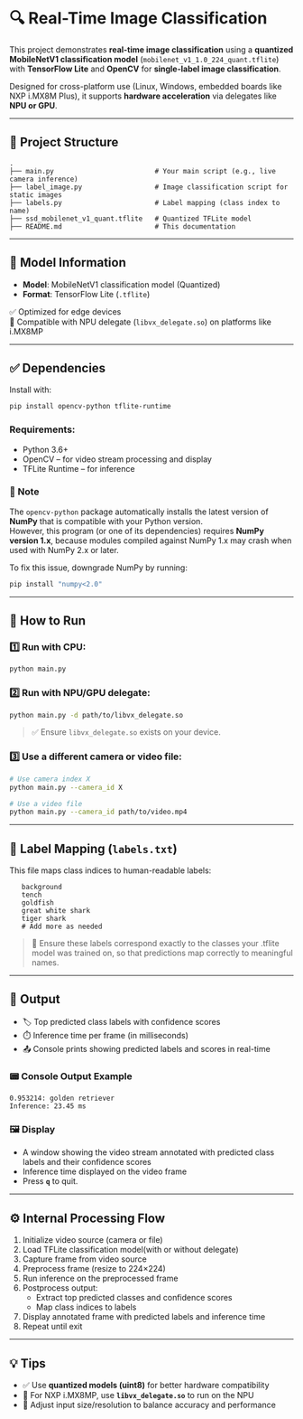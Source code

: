 # 🔍 Real-Time Image Classification

This project demonstrates **real-time image classification** using a **quantized MobileNetV1 classification model** (`mobilenet_v1_1.0_224_quant.tflite`) with **TensorFlow Lite** and **OpenCV** for **single-label image classification**.

Designed for cross-platform use (Linux, Windows, embedded boards like NXP i.MX8M Plus), it supports **hardware acceleration** via delegates like **NPU or GPU**.

---

## 📁 Project Structure

```
.
├── main.py                         # Your main script (e.g., live camera inference)
├── label_image.py                  # Image classification script for static images 
├── labels.py                       # Label mapping (class index to name)  
├── ssd_mobilenet_v1_quant.tflite   # Quantized TFLite model  
├── README.md                       # This documentation
```

---

## 🧠 Model Information

- **Model**: MobileNetV1 classification model  (Quantized)  
- **Format**: TensorFlow Lite (`.tflite`)  

✅ Optimized for edge devices  
🧠 Compatible with NPU delegate (`libvx_delegate.so`) on platforms like i.MX8MP

---

## ✅ Dependencies

Install with:

```bash
pip install opencv-python tflite-runtime
```

### Requirements:
- Python 3.6+
- OpenCV – for video stream processing and display
- TFLite Runtime – for inference

### 🔎 Note  
The `opencv-python` package automatically installs the latest version of **NumPy** that is compatible with your Python version.  
However, this program (or one of its dependencies) requires **NumPy version 1.x**, because modules compiled against NumPy 1.x may crash when used with NumPy 2.x or later.

To fix this issue, downgrade NumPy by running:  
```bash
pip install "numpy<2.0"
```
---

## 🚀 How to Run

### 1️⃣ Run with CPU:

```bash
python main.py
```
### 2️⃣ Run with NPU/GPU delegate:

```bash
python main.py -d path/to/libvx_delegate.so
```

> ✅ Ensure `libvx_delegate.so` exists on your device.

### 3️⃣ Use a different camera or video file:

```bash
# Use camera index X
python main.py --camera_id X

# Use a video file
python main.py --camera_id path/to/video.mp4
```
---

## 📝 Label Mapping (`labels.txt`)

This file maps class indices to human-readable labels:

```text
   background
   tench
   goldfish
   great white shark
   tiger shark
   # Add more as needed
```

> 🔁 Ensure these labels correspond exactly to the classes your .tflite model was trained on, so that predictions map correctly to meaningful names.

---

## 🎯 Output

- 🏷️ Top predicted class labels with confidence scores
- ⏱️ Inference time per frame (in milliseconds)
- 📤 Console prints showing predicted labels and scores in real-time 

### 📟 Console Output Example

```text
0.953214: golden retriever 
Inference: 23.45 ms
```

### 🖼️ Display

- A window showing the video stream annotated with predicted class labels and their confidence scores
- Inference time displayed on the video frame
- Press **`q`** to quit.

---

## ⚙️ Internal Processing Flow

1. Initialize video source (camera or file)
2. Load TFLite classification model(with or without delegate)
3. Capture frame from video source
4. Preprocess frame (resize to 224×224)
5. Run inference on the preprocessed frame
6. Postprocess output:
   - Extract top predicted classes and confidence scores 
   - Map class indices to labels
7. Display annotated frame with  predicted labels and inference time
8. Repeat until exit

---

## 💡 Tips

- ✅ Use **quantized models (uint8)** for better hardware compatibility
- 🚀 For NXP i.MX8MP, use **`libvx_delegate.so`** to run on the NPU
- 📏 Adjust input size/resolution to balance accuracy and performance
